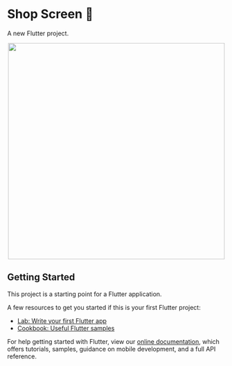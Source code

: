 # Shop Screen 🧁

A new Flutter project.

<div align="center">
  <img height="500" src="https://user-images.githubusercontent.com/72527935/151445764-0c9413b7-d008-43ca-a559-1b27a3528c44.png" >
</div>

## Getting Started

This project is a starting point for a Flutter application.

A few resources to get you started if this is your first Flutter project:

- [Lab: Write your first Flutter app](https://flutter.dev/docs/get-started/codelab)
- [Cookbook: Useful Flutter samples](https://flutter.dev/docs/cookbook)

For help getting started with Flutter, view our
[online documentation](https://flutter.dev/docs), which offers tutorials,
samples, guidance on mobile development, and a full API reference.
